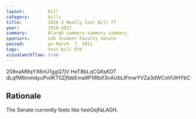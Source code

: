 ```yaml
---
layout:         bill
category:       bills
title:          2016-3 Really Cool Bill 77
year:           2016-2017
summary:        Blargh summary summary simmary.
sponsors:       LHS Student-Faculty Senate
passed:         pn March  7, 2011
tags:           test-bill EYd
visualworkflow: true
---
```



208naM9qYX6nU1ggQ7jV HeT8bLqCQ6sKDT dLqfM6mmdyuPoiIKT0ZjfbbEma9P1lRbif3nAUbLtFmwYVZa3dWCoVUlHYbC 




Rationale
---------
The Senate currently feels like heeGejfaLAGH.
